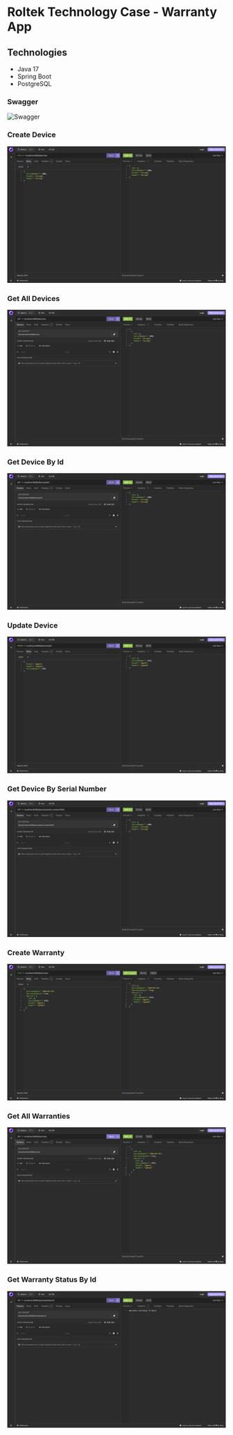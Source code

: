 # Roltek Technology Case - Warranty App

## Technologies

- Java 17
- Spring Boot
- PostgreSQL

### Swagger

![Swagger](/api_photos/first_gif.gif)

### Create Device

![Create Device](/api_photos/create_device.png)

### Get All Devices

![Get All Devices](/api_photos/get_all_devices.png)

### Get Device By Id

![Get Device By Id](/api_photos/get_device_by_id.png)

### Update Device

![Update Device](/api_photos/patch.png)

### Get Device By Serial Number

![Get Device By Serial Number](/api_photos/get_device_by_serial.png)

### Create Warranty

![Create Warranty](/api_photos/create_warranty.png)

### Get All Warranties

![Get All Warranties](/api_photos/get_all_warranties.png)

### Get Warranty Status By Id

![Get Warranty Status By Id](/api_photos/warranty_status.png)
